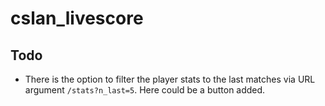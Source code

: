 # cslan_livescore

## Todo

- There is the option to filter the player stats to the last matches via URL argument `/stats?n_last=5`. Here could be a button added.